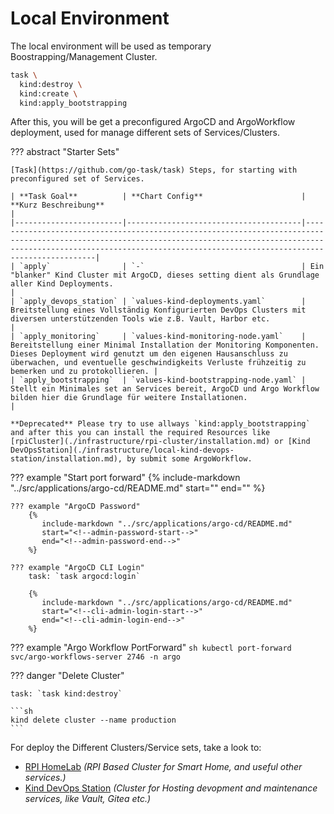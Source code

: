# Local Environment

The local environment will be used as temporary Boostrapping/Management Cluster.

<!--kind-init-start-->

```sh
task \
  kind:destroy \
  kind:create \
  kind:apply_bootstrapping
```

<!--kind-init-end-->

After this, you will be get a preconfigured ArgoCD and ArgoWorkflow deployment, used for manage different sets of Services/Clusters.

??? abstract "Starter Sets"

    [Task](https://github.com/go-task/task) Steps, for starting with preconfigured set of Services.

    | **Task Goal**          | **Chart Config**                      | **Kurz Beschreibung**                                                                                                                                                                                                                   |
    |------------------------|---------------------------------------|-----------------------------------------------------------------------------------------------------------------------------------------------------------------------------------------------------------------------------------------|
    | `apply`                | `-`                                   | Ein "blanker" Kind Cluster mit ArgoCD, dieses setting dient als Grundlage aller Kind Deployments.                                                                                                                                       |
    | `apply_devops_station` | `values-kind-deployments.yaml`        | Breitstellung eines Vollständig Konfigurierten DevOps Clusters mit diversen unterstützenden Tools wie z.B. Vault, Harbor etc.                                                                                                           |
    | `apply_monitoring`     | `values-kind-monitoring-node.yaml`    | Bereitstellung einer Minimal Installation der Monitoring Komponenten. Dieses Deployment wird genutzt um den eigenen Hausanschluss zu überwachen, und eventuelle geschwindigkeits Verluste frühzeitig zu bemerken und zu protokollieren. |
    | `apply_bootstrapping`  | `values-kind-bootstrapping-node.yaml` | Stellt ein Minimales set an Services bereit, ArgoCD und Argo Workflow bilden hier die Grundlage für weitere Installationen.                                                                                                             |  

    **Deprecated** Please try to use allways `kind:apply_bootstrapping` and after this you can install the required Resources like [rpiCluster](./infrastructure/rpi-cluster/installation.md) or [Kind DevOpsStation](./infrastructure/local-kind-devops-station/installation.md), by submit some ArgoWorkflow.


??? example "Start port forward"
    {%
       include-markdown "../src/applications/argo-cd/README.md"
       start="<!--port-forward-start-->"
       end="<!--port-forward-end-->"
    %}

    ??? example "ArgoCD Password"
        {%
           include-markdown "../src/applications/argo-cd/README.md"
           start="<!--admin-password-start-->"
           end="<!--admin-password-end-->"
        %}

    ??? example "ArgoCD CLI Login"
        task: `task argocd:login`

        {%
           include-markdown "../src/applications/argo-cd/README.md"
           start="<!--cli-admin-login-start-->"
           end="<!--cli-admin-login-end-->"
        %}  

??? example "Argo Workflow PortForward"
    ```sh
    kubectl port-forward svc/argo-workflows-server 2746 -n argo
    ```



??? danger "Delete Cluster"

    task: `task kind:destroy`

    ```sh
    kind delete cluster --name production
    ```

For deploy the Different Clusters/Service sets, take a look to:

* [RPI HomeLab](./infrastructure/rpi-cluster/index.md) *(RPI Based Cluster for Smart Home, and useful other services.)*
* [Kind DevOps Station](./infrastructure/local-kind-devops-station/installation.md) *(Cluster for Hosting devopment and maintenance services, like Vault, Gitea etc.)*

